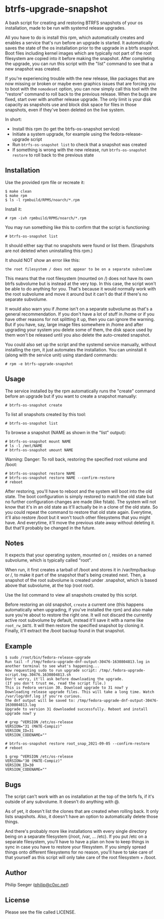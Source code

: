 btrfs-upgrade-snapshot
======================

A bash script for creating and restoring BTRFS snapshots of
your os installation, made to be run with systemd release upgrades.

All you have to do is install this rpm, which automatically
creates and enables a service that's run before an upgrade is started.
It automatically saves the state of the os installation prior to the upgrade
in a btrfs snapshot. Boot files including kernel images
which are typically not part of the root filesystem are copied
into it before making the snapshot.
After completing the upgrade, you can run this script with the "list" command
to see that a new snapshot was created.

If you're experiencing trouble with the new release,
like packages that are now missing or broken or maybe even graphics issues
that are forcing you to boot with the `nomodeset` option,
you can now simply call this tool with the "restore" command
to roll back to the previous release.
When the bugs are fixed, start over with another release upgrade.
The only limit is your disk capacity as snapshots use and block disk space
for files in those snapshots, even if they've been deleted on the live system.

In short:
- Install this rpm (to get the btrfs-os-snapshot service)
- Initiate a system upgrade, for example using the fedora-release-upgrade script
- Run `btrfs-os-snapshot list` to check that a snapshot was created
- If something is wrong with the new release, run `btrfs-os-snapshot restore`
  to roll back to the previous state



Installation
------------

Use the provided rpm file or recreate it:

    $ make clean
    $ make rpm
    $ ls -l rpmbuild/RPMS/noarch/*.rpm

Install it:

    # rpm -ivh rpmbuild/RPMS/noarch/*.rpm

You may run something like this to confirm that the script is functioning:

    # btrfs-os-snapshot list

It should either say that no snapshots were found or list them.
(Snapshots are not deleted when uninstalling this rpm.)

It should NOT show an error like this:

    the root filesystem / does not appear to be on a separate subvolume

This means that the root filesystem (mounted on /) does not have
its own btrfs subvolume but is instead at the very top.
In this case, the script won't be able to do anything for you.
That's because it would normally work with the root subvolume
and move it around but it can't do that if there's no separate subvolume.

It would also warn you if /home isn't on a separate subvolume
as that's a general recommendation. If you don't have a lot of stuff
in /home or if you have other reasons for not splitting it up,
then you can ignore the warning.
But if you have, say, large image files somewhere in /home
and after upgrading your system you delete some of them,
the disk space used by them won't be released until
you also delete the auto-created snapshot.

You could also set up the script and the systemd service manually,
without installing the rpm, it just automates the installation.
You can uninstall it (along with the service unit) using standard commands:

    # rpm -e btrfs-upgrade-snapshot



Usage
-----

The service installed by the rpm automatically runs the "create" command
before an upgrade but if you want to create a snapshot manually:

    # btrfs-os-snapshot create

To list all snapshots created by this tool:

    # btrfs-os-snapshot list

To browse a snapshot (NAME as shown in the "list" output):

    # btrfs-os-snapshot mount NAME
    # ls -l /mnt/NAME
    # btrfs-os-snapshot umount NAME

Warning: Danger:
To roll back, restoring the specified root volume and /boot:

    # btrfs-os-snapshot restore NAME
    # btrfs-os-snapshot restore NAME --confirm-restore
    # reboot

After restoring, you'll have to reboot and the system will boot
into the old state. The boot configuration is simply restored
to match the old state but no further configuration changes are made (like fstab).
The system will not know that it's in an old state as it'll
actually be in a clone of the old state. So you could repeat the command
to restore that old state again.
Everytime, it'll also restore /boot but it won't touch other filesystems
that you might have.
And everytime, it'll move the previous state away without deleting it.
But that'll probably be changed in the future.



Notes
-----

It expects that your operating system, mounted on /, resides
on a named subvolume, which is typically called "root".

When run, it first creates a tarball of /boot
and stores it in /var/tmp/backup or /,
to make it part of the snapshot that's being created next.
Then, a snapshot of the root subvolume is created under .snapshot,
which is based above that subvolume, at the top (root root).

Use the list command to view all snapshots created by this script.

Before restoring an old snapshot, `create` a current one
(this happens automatically when upgrading, if you've installed the rpm)
and also make sure you're about to restore the right one.
It will not discard the currently active root subvolume by default,
instead it'll save it with a name like `root_rw_DATE`.
It will then restore the specified snapshot by cloning it.
Finally, it'll extract the /boot backup found in that snapshot.



Example
-------

    $ sudo /root/bin/fedora-release-upgrade
    Run tail -f /tmp/fedora-upgrade-dnf-output-30476-1630804813.log in another terminal to see what's happening...
    Now requesting sudo to run upgrade script: /tmp/.fedora-upgrade-script.tmp.30476.1630804813.sh
    Don't worry, it'll ask before downloading the upgrade.
    (If you don't trust me, read the script file.)
    This is Fedora version 30. Download upgrade to 31 now? y
    Downloading release upgrade files. This will take a long time. Watch /var/log/dnf.log if you're curious.
    The dnf output will be saved to: /tmp/fedora-upgrade-dnf-output-30476-1630804813.log
    Upgrade to version 31 downloaded successfully. Reboot and install upgrade now? y

    # grep ^VERSION /etc/os-release
    VERSION="31 (MATE-Compiz)"
    VERSION_ID=31
    VERSION_CODENAME=""

    # btrfs-os-snapshot restore root_snap_2021-09-05 --confirm-restore
    # reboot

    $ grep ^VERSION /etc/os-release
    VERSION="30 (MATE-Compiz)"
    VERSION_ID=30
    VERSION_CODENAME=""



Bugs
----

The script can't work with an os installation at the top of the btrfs fs,
if it's outside of any subvolume. It doesn't do anything with @.

As of yet, it doesn't list the clones that are created when rolling back.
It only lists snapshots.
Also, it doesn't have an option to automatically delete those things.

And there's probably more like installations with every single directory
being on a separate filesystem (/root, /var, ... /etc).
If you put /etc on a separate filesystem, you'll have to have a plan
on how to keep things in sync in case you have to restore your filesystem.
If you simply spread things onto different filesystems for no reason,
you'll have to take care of that yourself as this script will only
take care of the root filesystem + /boot.



Author
------

Philip Seeger (philip@c0xc.net)



License
-------

Please see the file called LICENSE.



